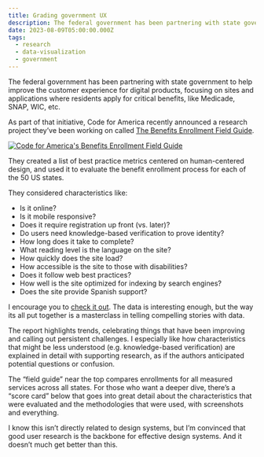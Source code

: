 ```yaml
---
title: Grading government UX
description: The federal government has been partnering with state government to help improve the customer experience for digital products, focusing on sites and applications where residents apply for critical benefits, like Medicade, SNAP, WIC, etc.
date: 2023-08-09T05:00:00.000Z
tags:
  - research
  - data-visualization
  - government
---
```


The federal government has been partnering with state government to help improve the customer experience for digital products, focusing on sites and applications where residents apply for critical benefits, like Medicade, SNAP, WIC, etc.

As part of that initiative, Code for America recently announced a research project they’ve been working on called [The Benefits Enrollment Field Guide](https://codeforamerica.org/programs/social-safety-net/benefits-enrollment-field-guide/).

[![Code for America's Benefits Enrollment Field Guide](https://practicaldesignsystems.com/assets/i/post-grading-govt-ux.png)](https://codeforamerica.org/programs/social-safety-net/benefits-enrollment-field-guide/)

They created a list of best practice metrics centered on human-centered design, and used it to evaluate the benefit enrollment process for each of the 50 US states. 

They considered characteristics like:

- Is it online?
- Is it mobile responsive?
- Does it require registration up front (vs. later)?
- Do users need knowledge-based verification to prove identity?
- How long does it take to complete?
- What reading level is the language on the site?
- How quickly does the site load?
- How accessible is the site to those with disabilities?
- Does it follow web best practices?
- How well is the site optimized for indexing by search engines?
- Does the site provide Spanish support?

I encourage you to [check it out](https://codeforamerica.org/programs/social-safety-net/benefits-enrollment-field-guide/). The data is interesting enough, but the way its all put together is a masterclass in telling compelling stories with data. 

The report highlights trends, celebrating things that have been improving and calling out persistent challenges. I especially like how characteristics that might be less understood (e.g. knowledge-based verification) are explained in detail with supporting research, as if the authors anticipated potential questions or confusion.

The “field guide” near the top compares enrollments for all measured services across all states. For those who want a deeper dive, there’s a “score card” below that goes into great detail about the characteristics that were evaluated and the methodologies that were used, with screenshots and everything.

I know this isn’t directly related to design systems, but I’m convinced that good user research is the backbone for effective design systems. And it doesn’t much get better than this.